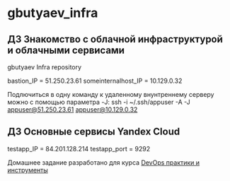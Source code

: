 # gbutyaev_infra


## ДЗ Знакомство с облачной инфраструктурой и облачными сервисами


gbutyaev Infra repository

bastion_IP = 51.250.23.61
someinternalhost_IP = 10.129.0.32


Подлючиться в одну команду к удаленному внунтреннему серверу можно с помощью параметра -J: ssh -i ~/.ssh/appuser -A -J appuser@51.250.23.61 appuser@10.129.0.32


## ДЗ Основные сервисы Yandex Cloud


testapp_IP = 84.201.128.214
testapp_port = 9292






Домашнее задание разработано для курса [DevOps практики и инструменты](https://otus.ru/lessons/devops-praktiki-i-instrumenty/)
